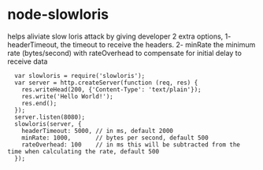 # node-slowloris
helps aliviate slow loris attack by giving developer 2 extra options, 1- headerTimeout, the timeout to receive the headers. 2- minRate the minimum rate (bytes/second) with rateOverhead to compensate for initial delay to receive data
```  var http = require('http');
  var slowloris = require('slowloris');
  var server = http.createServer(function (req, res) {
    res.writeHead(200, {'Content-Type': 'text/plain'});
    res.write('Hello World!');
    res.end();
  });
  server.listen(8080);
  slowloris(server, {
    headerTimeout: 5000, // in ms, default 2000
    minRate: 1000,       // bytes per second, default 500
    rateOverhead: 100    // in ms this will be subtracted from the time when calculating the rate, default 500
  });
  ```
  
